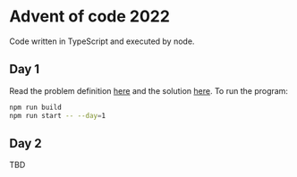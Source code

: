 # Advent of code 2022

Code written in TypeScript and executed by node.

## Day 1
Read the problem definition [here](src/day01.md) and the solution [here](src/day01.ts). To run the program:

```bash
npm run build
npm run start -- --day=1
```

## Day 2
TBD
